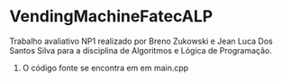 # VendingMachineFatecALP
Trabalho avaliativo NP1 realizado por Breno Zukowski e Jean Luca Dos Santos Silva para a disciplina de Algoritmos e Lógica de Programação. 

1. O código fonte se encontra em em main.cpp

